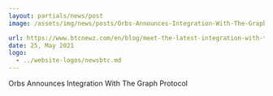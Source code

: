 ```yaml
---
layout: partials/news/post
image: /assets/img/news/posts/Orbs-Announces-Integration-With-The-Graph-Protocol-btcnews.png

url: https://www.btcnewz.com/en/blog/meet-the-latest-integration-with-the-graph-protocol-orbs
date: 25, May 2021
logo: 
  - ../website-logos/newsbtc.md
---
```


Orbs Announces Integration With The Graph Protocol
